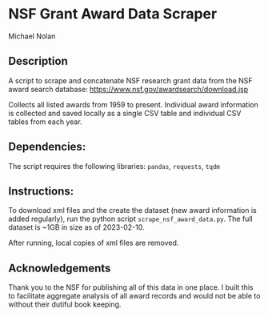 # NSF Grant Award Data Scraper

Michael Nolan

## Description

A script to scrape and concatenate NSF research grant data from the NSF award search database: https://www.nsf.gov/awardsearch/download.jsp

Collects all listed awards from 1959 to present. Individual award information is collected and saved locally as a single CSV table and individual CSV tables from each year.

## Dependencies:

The script requires the following libraries: `pandas`, `requests`, `tqdm`

## Instructions:

To download xml files and the create the dataset (new award information is added regularly), run the python script `scrape_nsf_award_data.py`. The full dataset is ~1GB in size as of 2023-02-10.

After running, local copies of xml files are removed.

## Acknowledgements

Thank you to the NSF for publishing all of this data in one place. I built this to facilitate aggregate analysis of all award records and would not be able to without their dutiful book keeping.